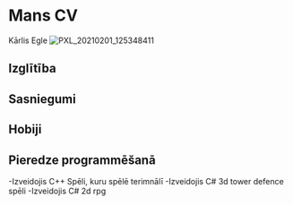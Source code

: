 # Mans CV
Kārlis Egle
![PXL_20210201_125348411](https://user-images.githubusercontent.com/76540824/106461866-07004280-649e-11eb-97dc-fbf299bf48a6.jpg)

## Izglītība


## Sasniegumi


## Hobiji


## Pieredze programmēšanā

-Izveidojis C++ Spēli, kuru spēlē terimnālī
-Izveidojis C# 3d tower defence spēli
-Izveidojis C# 2d rpg